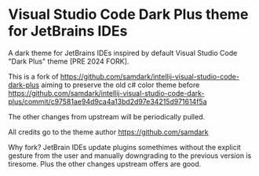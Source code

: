 # Visual Studio Code Dark Plus theme for JetBrains IDEs

<!-- Plugin description -->
A dark theme for JetBrains IDEs inspired by default Visual Studio Code "Dark Plus" theme [PRE 2024 FORK].
<!-- Plugin description end -->

This is a fork of https://github.com/samdark/intellij-visual-studio-code-dark-plus aiming to preserve the old c# color theme before
https://github.com/samdark/intellij-visual-studio-code-dark-plus/commit/c97581ae94d9ca4a13bd2d97e34215d971614f5a

The other changes from upstream will be periodically pulled.

All credits go to the theme author https://github.com/samdark

Why fork?
JetBrain IDEs update plugins somethimes without the explicit gesture from the user and manually downgrading to the previous version is tiresome. Plus the other changes upstream offers are good.